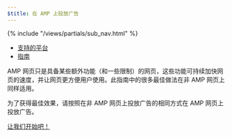 ```yaml
---
$title: 在 AMP 上投放广告
---
```

<div class="toc">
{% include "/views/partials/sub_nav.html" %}
  <ul>
    <li><a href="/zh_cn/docs/ads_analytics/ads_vendors.html">支持的平台</a></li>
    <li><a href="/zh_cn/roadmap">指南</a></li>
  </ul>
</div>

AMP 网页只是具备某些额外功能（和一些限制）的网页，这些功能可持续加快网页的速度，并让网页更方便用户使用。此指南中的很多最佳做法在非 AMP 网页上同样适用。

为了获得最佳效果，请按照在非 AMP 网页上投放广告的相同方式在 AMP 网页上投放广告。

<a class="button go-button" href="/zh_cn/docs/ads_analytics/ads_getting_started.html">让我们开始吧！</a>

